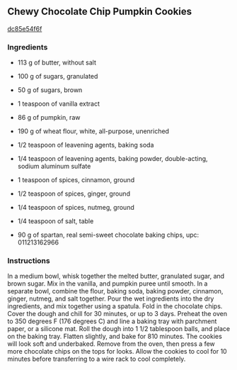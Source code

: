 ## Chewy Chocolate Chip Pumpkin Cookies

[dc85e54f6f](http://tastykitchen.com/recipes/desserts/chewy-chocolate-chip-pumpkin-cookies/)

### Ingredients

 - 113 g of butter, without salt

 - 100 g of sugars, granulated

 - 50 g of sugars, brown

 - 1 teaspoon of vanilla extract

 - 86 g of pumpkin, raw

 - 190 g of wheat flour, white, all-purpose, unenriched

 - 1/2 teaspoon of leavening agents, baking soda

 - 1/4 teaspoon of leavening agents, baking powder, double-acting, sodium aluminum sulfate

 - 1 teaspoon of spices, cinnamon, ground

 - 1/2 teaspoon of spices, ginger, ground

 - 1/4 teaspoon of spices, nutmeg, ground

 - 1/4 teaspoon of salt, table

 - 90 g of spartan, real semi-sweet chocolate baking chips, upc: 011213162966

### Instructions

In a medium bowl, whisk together the melted butter, granulated sugar, and brown sugar. Mix in the vanilla, and pumpkin puree until smooth. In a separate bowl, combine the flour, baking soda, baking powder, cinnamon, ginger, nutmeg, and salt together. Pour the wet ingredients into the dry ingredients, and mix together using a spatula. Fold in the chocolate chips. Cover the dough and chill for 30 minutes, or up to 3 days. Preheat the oven to 350 degrees F (176 degrees C) and line a baking tray with parchment paper, or a silicone mat. Roll the dough into 1 1/2 tablespoon balls, and place on the baking tray. Flatten slightly, and bake for 810 minutes. The cookies will look soft and underbaked. Remove from the oven, then press a few more chocolate chips on the tops for looks. Allow the cookies to cool for 10 minutes before transferring to a wire rack to cool completely.